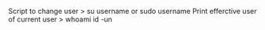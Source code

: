 Script to change user > su username or sudo username
Print efferctive user of current user > whoami id -un
